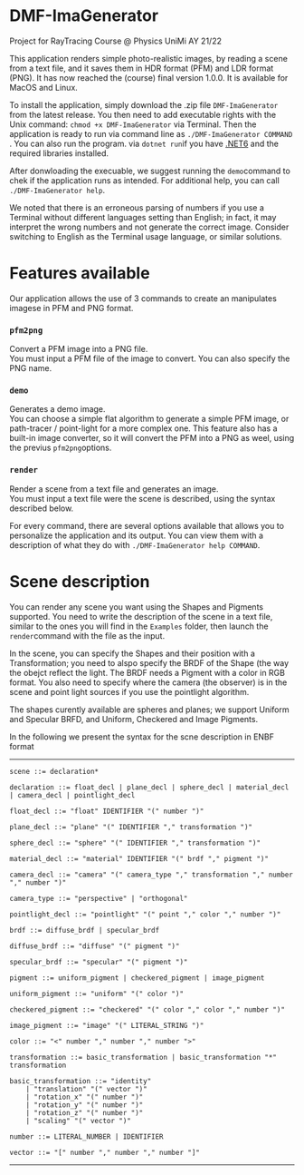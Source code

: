 # DMF-ImaGenerator
Project for RayTracing Course @ Physics UniMi AY 21/22

This application renders simple photo-realistic images, by reading a scene from a text file, and it saves them in HDR format (PFM) and LDR format (PNG). It has now reached the (course) final version 1.0.0. It is available for MacOS and Linux.

To install the application, simply download the .zip file ``DMF-ImaGenerator`` from the latest release. You then need to add executable rights with the Unix command: ``chmod +x DMF-ImaGenerator`` via Terminal. Then the application is ready to run via command line as ``./DMF-ImaGenerator COMMAND`` . You can also run the program. via ``dotnet run``if you have [.NET6](https://dotnet.microsoft.com/en-us/) and the required libraries installed.

After donwloading the execuable, we suggest running the ``demo``command to chek if the application runs as intended. For additional help, you can call ``./DMF-ImaGenerator help``.

We noted that there is an erroneous parsing of numbers if you use a Terminal without different languages setting than English; in fact, it may interpret the wrong numbers and not generate the correct image. Consider switching to English as the Terminal usage language, or similar solutions.


# Features available

Our application allows the use of 3 commands to create an manipulates imagese in PFM and PNG format.

### ``pfm2png``
Convert a PFM image into a PNG file. <br>
You must input a PFM file of the image to convert. You can also specify the PNG name.

### ``demo``
Generates a demo image. <br>
You can choose a simple flat algorithm to generate a simple PFM image, or path-tracer / point-light for a more complex one.
This feature also has a built-in image converter, so it will convert the PFM into a PNG as weel, using the previus ``pfm2png``options.

### ``render``
Render a scene from a text file and generates an image. <br>
You must input a text file were the scene is described, using the syntax described below.


For every command, there are several options available that allows you to personalize the application and its output. You can view them with a description of what they do with ``./DMF-ImaGenerator help COMMAND``.

# Scene description
You can render any scene you want using the Shapes and Pigments supported. You need to write the description of the scene in a text file, similar to the ones you will find in the ``Examples`` folder, then launch the ``render``command with the file as the input.

In the scene, you can specify the Shapes and their position with a Transformation; you need to alspo specify the BRDF of the Shape (the way the obejct reflect the light. The BRDF needs a Pigment with a color in RGB format. You also need to specify where the camera (the observer) is in the scene and point light sources if you use the pointlight algorithm.

The shapes curently available are spheres and planes; we support Uniform and Specular BRFD, and Uniform, Checkered and Image Pigments.

<!---
## Syntax
You decleare the elemnts in the scene with the folllowing syntax. The word ``float``indicates a floating point number, ``int`` an integer number.

#### Elementary elements
- Color ``<float, float, float>``
- Vector ``[float, float, float]``
- Point ``(float, float, float)``

#### Transformation
You can combine transfom
- Translation ``translation(Vector)``
- Rotation on X axis of some angle ``rotation_x(float)``
- Rotation on Y axis of some angle ``rotation_y(float)``
- Rotation on Z axis of some angle ``rotation_z(float)``
- Scaling ``scaling(Vector)``
--->

In the following we present the syntax for the scne description in ENBF format

---

    scene ::= declaration*
    
    declaration ::= float_decl | plane_decl | sphere_decl | material_decl | camera_decl | pointlight_decl
    
    float_decl ::= "float" IDENTIFIER "(" number ")"
    
    plane_decl ::= "plane" "(" IDENTIFIER "," transformation ")"
    
    sphere_decl ::= "sphere" "(" IDENTIFIER "," transformation ")"
    
    material_decl ::= "material" IDENTIFIER "(" brdf "," pigment ")"
    
    camera_decl ::= "camera" "(" camera_type "," transformation "," number "," number ")"
    
    camera_type ::= "perspective" | "orthogonal"
	
	pointlight_decl ::= "pointlight" "(" point "," color "," number ")"
    
    brdf ::= diffuse_brdf | specular_brdf
    
    diffuse_brdf ::= "diffuse" "(" pigment ")"
    
    specular_brdf ::= "specular" "(" pigment ")"
    
    pigment ::= uniform_pigment | checkered_pigment | image_pigment
    
    uniform_pigment ::= "uniform" "(" color ")"
    
    checkered_pigment ::= "checkered" "(" color "," color "," number ")"
    
    image_pigment ::= "image" "(" LITERAL_STRING ")"
    
    color ::= "<" number "," number "," number ">"
    
    transformation ::= basic_transformation | basic_transformation "*" transformation
    
    basic_transformation ::= "identity" 
        | "translation" "(" vector ")"
        | "rotation_x" "(" number ")"
        | "rotation_y" "(" number ")"
        | "rotation_z" "(" number ")"
        | "scaling" "(" vector ")"
         
    number ::= LITERAL_NUMBER | IDENTIFIER
    
    vector ::= "[" number "," number "," number "]"

---
